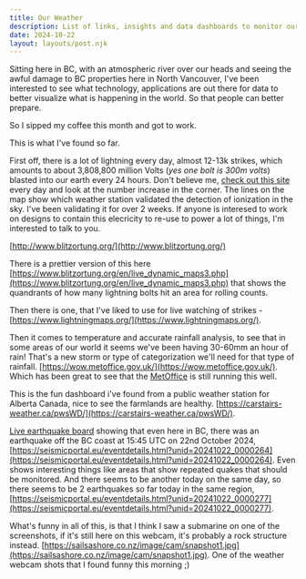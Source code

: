 ```yaml
---
title: Our Weather
description: List of links, insights and data dashboards to monitor our geology, geophysics and geography.
date: 2024-10-22
layout: layouts/post.njk
---
```


Sitting here in BC, with an atmospheric river over our heads and seeing the awful damage to BC properties here in North Vancouver, I've been interested to see what technology, applications are out there for data to better visualize what is happening in the world. So that people can better prepare.

So I sipped my coffee this month and got to work.

This is what I've found so far.

First off, there is a lot of lightning every day, almost 12-13k strikes, which amounts to about 3,808,800 million Volts (*yes one bolt is 300m volts*) blasted into our earth every 24 hours. Don't believe me, [check out this site](http://www.blitzortung.org/) every day and look at the number increase in the corner. The lines on the map show which weather station validated the detection of ionization in the sky. I've been validating it for over 2 weeks. If anyone is interesed to work on designs to contain this elecricity to re-use to power a lot of things, I'm interested to talk to you.

[http://www.blitzortung.org/](http://www.blitzortung.org/)

There is a prettier version of this here [https://www.blitzortung.org/en/live_dynamic_maps3.php](https://www.blitzortung.org/en/live_dynamic_maps3.php) that shows the quandrants of how many lightning bolts hit an area for rolling counts.

Then there is one, that I've liked to use for live watching of strikes - [https://www.lightningmaps.org/](https://www.lightningmaps.org/).

Then it comes to temperature and accurate rainfall analysis, to see that in some areas of our world it seems we've been having 30-60mm an hour of rain! That's a new storm or type of categorization we'll need for that type of rainfall.
[https://wow.metoffice.gov.uk/](https://wow.metoffice.gov.uk/). Which has been great to see that the [MetOffice](https://www.metoffice.gov.uk/) is still running this well.

This is the fun dashboard i've found from a public weather station for Alberta Canada, nice to see the farmlands are healthy. [https://carstairs-weather.ca/pwsWD/](https://carstairs-weather.ca/pwsWD/).

[Live earthquake board](https://carstairs-weather.ca/pwsWD/earthquake_c_popup.php?script=earthquake_c_block.php&theme=user&lang=en-uk&units=metric) showing that even here in BC, there was an earthquake off the BC coast at 15:45 UTC on 22nd October 2024, [https://seismicportal.eu/eventdetails.html?unid=20241022_0000264](https://seismicportal.eu/eventdetails.html?unid=20241022_0000264). Even shows interesting things like areas that show repeated quakes that should be monitored. And there seems to be another today on the same day, so there seems to be 2 earthquakes so far today in the same region, [https://seismicportal.eu/eventdetails.html?unid=20241022_0000277](https://seismicportal.eu/eventdetails.html?unid=20241022_0000277).

What's funny in all of this, is that I think I saw a submarine on one of the screenshots, if it's still here on this webcam, it's probably a rock structure instead. [https://sailsashore.co.nz/image/cam/snapshot1.jpg](https://sailsashore.co.nz/image/cam/snapshot1.jpg). One of the weather webcam shots that I found funny this morning ;)
